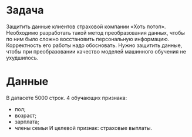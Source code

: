 # Задача
Защитить данные клиентов страховой компании «Хоть потоп». Необходимо разработать такой метод преобразования данных, чтобы по ним было сложно восстановить персональную информацию. Корректность его работы надо обосновать.
Нужно защитить данные, чтобы при преобразовании качество моделей машинного обучения не ухудшилось.
# Данные
В датасете 5000 строк. 4 обучающих признака:
- пол;
- возраст;
- зарплата;
- члены семьи
И целевой признак: страховые выплаты.
